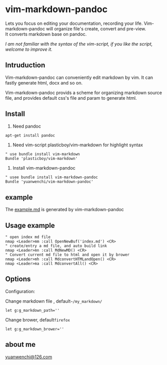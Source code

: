 # vim-markdown-pandoc

Lets you focus on editing your documentation, recording your life. 
Vim-markdown-pandoc will organize file's create, convert and pre-view.  
It converts markdown base on pandoc. 

_I am not familiar with the syntax of the vim-script, if you like the script, welcome to improve it._

## Intruduction

Vim-markdown-pandoc can conveniently edit markdown by vim. It can fastly generate html, docx and so on.

Vim-markdown-pandoc provids a scheme for organizing markdown source file, and provides default css's file and param to generate html.

## Install

1. Need pandoc
```sh
apt-get install pandoc
```

1. Need vim-script plasticboy/vim-markdown for highlight syntax
```vim
" use bundle install vim-markdown
Bundle 'plasticboy/vim-markdown'
```

1. Install vim-markdown-pandoc
```vim
" usee bundle install vim-markdown-pandoc
Bundle 'yuanwenchi/vim-markdown-pandoc'
```

## example

The [example.md](./src/example.html) is generated by vim-markdown-pandoc

## Usage example

```vim
" open index md file
nmap <Leader>mm :call OpenNewBuf('index.md') <CR>
" create/entry a md file, and auto build link
nmap <Leader>mn :call MdNewMD() <CR>
" Convert current md file to html and open it by brower
nmap <Leader>mh :call MdconvertHTMLandOpen() <CR>
nmap <Leader>ma :call MdconvertAll() <CR>
```

## Options

Configuration:

Change markdown file , default`~/my_markdown/`
```vim
let g:g_markdown_path=''
```
Change brower, default`firefox`
```vim
let g:g_markdown_brower=''
```

## about me

yuanwenchi@126.com
